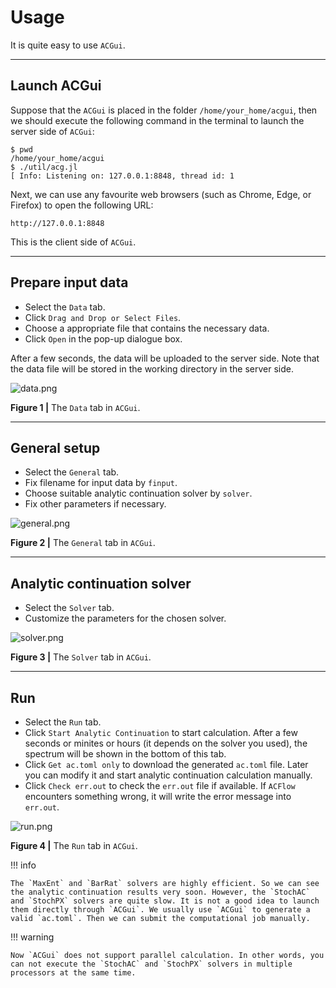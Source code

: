 # Usage

It is quite easy to use `ACGui`.

---

## Launch ACGui

Suppose that the `ACGui` is placed in the folder `/home/your_home/acgui`, then we should execute the following command in the terminal to launch the server side of `ACGui`:

```shell
$ pwd
/home/your_home/acgui
$ ./util/acg.jl
[ Info: Listening on: 127.0.0.1:8848, thread id: 1
```

Next, we can use any favourite web browsers (such as Chrome, Edge, or Firefox) to open the following URL:

```text
http://127.0.0.1:8848
```

This is the client side of `ACGui`.

---

## Prepare input data

* Select the `Data` tab.
* Click `Drag and Drop or Select Files`.
* Choose a appropriate file that contains the necessary data.
* Click `Open` in the pop-up dialogue box.

After a few seconds, the data will be uploaded to the server side. Note that the data file will be stored in the working directory in the server side.

![data.png](./assets/data.png)

**Figure 1 |** The `Data` tab in `ACGui`.

---

## General setup

* Select the `General` tab.
* Fix filename for input data by `finput`.
* Choose suitable analytic continuation solver by `solver`.
* Fix other parameters if necessary.

![general.png](./assets/general.png)

**Figure 2 |** The `General` tab in `ACGui`.

---

## Analytic continuation solver

* Select the `Solver` tab.
* Customize the parameters for the chosen solver.

![solver.png](./assets/solver.png)

**Figure 3 |** The `Solver` tab in `ACGui`.

---

## Run

* Select the `Run` tab.
* Click `Start Analytic Continuation` to start calculation. After a few seconds or minites or hours (it depends on the solver you used), the spectrum will be shown in the bottom of this tab.
* Click `Get ac.toml only` to download the generated `ac.toml` file. Later you can modify it and start analytic continuation calculation manually.
* Click `Check err.out` to check the `err.out` file if available. If `ACFlow` encounters something wrong, it will write the error message into `err.out`.

![run.png](./assets/run.png)

**Figure 4 |** The `Run` tab in `ACGui`.

!!! info

    The `MaxEnt` and `BarRat` solvers are highly efficient. So we can see the analytic continuation results very soon. However, the `StochAC` and `StochPX` solvers are quite slow. It is not a good idea to launch them directly through `ACGui`. We usually use `ACGui` to generate a valid `ac.toml`. Then we can submit the computational job manually.

!!! warning

    Now `ACGui` does not support parallel calculation. In other words, you can not execute the `StochAC` and `StochPX` solvers in multiple processors at the same time.
